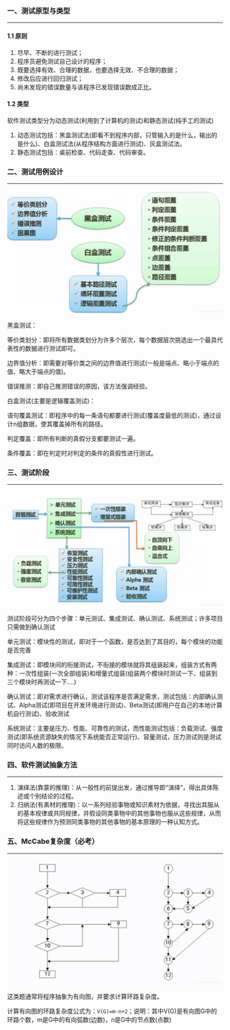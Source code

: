 ### 一、测试原型与类型

---

#### 1.1 原则

1. 尽早、不断的进行测试；
2. 程序员避免测试自己设计的程序；
3. 既要选择有效、合理的数据，也要选择无效、不合理的数据；
4. 修改后应进行回归测试；
5. 尚未发现的错误数量与该程序已发现错误数成正比。

#### 1.2 类型

软件测试类型分为动态测试(利用到了计算机的测试)和静态测试(纯手工的测试)

1. 动态测试包括：黑盒测试法(即看不到程序内部，只管输入的是什么，输出的是什么)、白盒测试法(从程序结构方面进行测试)、灰盒测试法。
2. 静态测试包括：桌前检查、代码走查、代码审查。



### 二、测试用例设计

---

![img](img/watermark,type_ZmFuZ3poZW5naGVpdGk,shadow_10,text_aHR0cHM6Ly9ibG9nLmNzZG4ubmV0L2ltcmVhbF8=,size_16,color_FFFFFF,t_70-20220919163051150.jpeg)

黑盒测试：

等价类划分：即将所有数据类划分为许多个层次，每个数据层次挑选出一个最具代表性的数据进行测试即可。

边界值分析：即需要对等价类之间的边界值进行测试(一般是端点、略小于端点的值、略大于端点的值)。

错误推测：即自己推测错误的原因，该方法强调经验。

白盒测试(主要是逻辑覆盖测试)：

语句覆盖测试：即程序中的每一条语句都要进行测试(覆盖度最低的测试)，通过设计n组数据，使其覆盖掉所有的路径。

判定覆盖：即所有判断的真假分支都要测试一遍。

条件覆盖：即在判定时对判定的条件的真假性进行测试。



### 三、测试阶段

---

![img](img/watermark,type_ZmFuZ3poZW5naGVpdGk,shadow_10,text_aHR0cHM6Ly9ibG9nLmNzZG4ubmV0L2ltcmVhbF8=,size_16,color_FFFFFF,t_70-20220919163341910.jpeg)

测试阶段可分为四个步骤：单元测试、集成测试、确认测试、系统测试；许多项目只需做到确认测试

单元测试：模块性的测试，即对于一个函数，是否达到了其目的，每个模块的功能是否完善

集成测试：即模块间的衔接测试，不衔接的模块就将其组装起来，组装方式有两种：一次性组装(一次全部组装)和增量式组装(组装两个模块时测试一下、组装到三个模块时再测试一下....)

确认测试：即对需求进行确认，测试该程序是否满足需求，测试包括：内部确认测试、Alpha测试(即项目在开发环境进行测试)、Beta测试(即用户在自己的本地计算机自行测试)、验收测试

系统测试：主要是压力、性能、可靠性的测试，而性能测试包括：负载测试、强度测试(即系统资源缺失的情况下系统能否正常运行)、容量测试，压力测试则是测试同时访问人数的极限。



### 四、软件测试抽象方法

---

1. 演绎法(靠蒙的推理)：从一般性的前提出发，通过推导即“演绎”，得出具体陈述或个别结论的过程。
2. 归纳法(有素材的推理)：以一系列经验事物或知识素材为依据，寻找出其服从的基本规律或共同规律，并假设同类事物中的其他事物也服从这些规律，从而将这些规律作为预测同类事物的其他事物的基本原理的一种认知方式。



### 五、McCabe复杂度（必考）

---

![img](img/watermark,type_ZmFuZ3poZW5naGVpdGk,shadow_10,text_aHR0cHM6Ly9ibG9nLmNzZG4ubmV0L2ltcmVhbF8=,size_16,color_FFFFFF,t_70-20220919163811975.jpeg)

这类题通常将程序抽象为有向图，并要求计算环路复杂度。

计算有向图的环路复杂度公式为：`V(G)=m-n+2`；说明：其中V(G)是有向图G中的环路个数，m是G中的有向弧数(边数)，n是G中的节点数(点数)